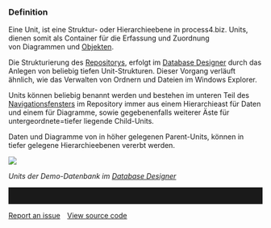 

### Definition

Eine Unit, ist eine Struktur- oder Hierarchieebene in process4.biz.
Units, dienen somit als Container für die Erfassung und Zuordnung
von Diagrammen und [Objekten](objekt).

Die Strukturierung des [Repositorys](repository-de), erfolgt im [Database
Designer](database-designer-de) durch das Anlegen von beliebig tiefen
Unit-Strukturen. Dieser Vorgang verläuft ähnlich, wie das Verwalten von
Ordnern und Dateien im Windows Explorer.

Units können beliebig benannt werden und bestehen im unteren Teil des
[Navigationsfensters](repository-de)
im Repository immer aus einem Hierarchieast für Daten und einem für
Diagramme, sowie gegebenenfalls weiterer Äste für untergeordnete=tiefer
liegende Child-Units.

Daten und Diagramme von in höher gelegenen Parent-Units, können in
tiefer gelegene Hierarchieebenen vererbt werden.

![](//images.ctfassets.net/utx1h0gfm1om/46GPZqZWeIAm6YCgsYGYuw/0ec8e40c7ad8b04a564f06a592ac9c6c/1017708.png)

*Units der Demo-Datenbank im* *[Database Designer](database-designer-de)*


<hr style="padding-top:2rem" />
<a href="https://github.com/process4/docs/issues" target="_blank" class="bgw btn btn-primary btn-lg shadow-sm">Report an issue</a>
<a href="https://github.com/process4/docs" target="_blank" class="bgw btn btn-primary btn-lg shadow-sm" style="margin-left:10px;">View source code</a>